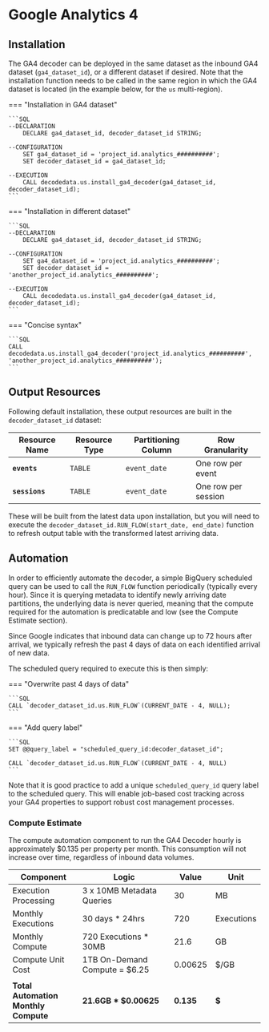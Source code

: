 # Google Analytics 4
## Installation
The GA4 decoder can be deployed in the same dataset as the inbound GA4 dataset (`ga4_dataset_id`), or a different dataset if desired.  Note that the installation function needs to be called in the same region in which the GA4 dataset is located (in the example below, for the `us` multi-region).

=== "Installation in GA4 dataset"

    ```SQL
    --DECLARATION
        DECLARE ga4_dataset_id, decoder_dataset_id STRING;

    --CONFIGURATION
        SET ga4_dataset_id = 'project_id.analytics_##########';
        SET decoder_dataset_id = ga4_dataset_id;

    --EXECUTION  
        CALL decodedata.us.install_ga4_decoder(ga4_dataset_id, decoder_dataset_id);
    ```

=== "Installation in different dataset"

    ```SQL
    --DECLARATION
        DECLARE ga4_dataset_id, decoder_dataset_id STRING;

    --CONFIGURATION
        SET ga4_dataset_id = 'project_id.analytics_##########';
        SET decoder_dataset_id = 'another_project_id.analytics_##########';

    --EXECUTION  
        CALL decodedata.us.install_ga4_decoder(ga4_dataset_id, decoder_dataset_id);
    ```

=== "Concise syntax"

    ```SQL
    CALL decodedata.us.install_ga4_decoder('project_id.analytics_##########', 'another_project_id.analytics_##########');
    ```

## Output Resources
Following default installation, these output resources are built in the `decoder_dataset_id` dataset:

Resource Name | Resource Type | Partitioning Column | Row Granularity
--- | --- | --- | ---
**`events`** | `TABLE` | `event_date` | One row per event
**`sessions`** | `TABLE` | `event_date` | One row per session

These will be built from the latest data upon installation, but you will need to execute the `decoder_dataset_id.RUN_FLOW(start_date, end_date)` function to refresh output table with the transformed latest arriving data.

## Automation
In order to efficiently automate the decoder, a simple BigQuery scheduled query can be used to call the `RUN_FLOW` function periodically (typically every hour).  Since it is querying metadata to identify newly arriving date partitions, the underlying data is never queried, meaning that the compute required for the automation is predicatable and low (see the Compute Estimate section).

Since Google indicates that inbound data can change up to 72 hours after arrival, we typically refresh the past 4 days of data on each identified arrival of new data.

The scheduled query required to execute this is then simply:

=== "Overwrite past 4 days of data"

    ```SQL
    CALL `decoder_dataset_id.us.RUN_FLOW`(CURRENT_DATE - 4, NULL);
    ```

=== "Add query label"
    
    ```SQL
    SET @@query_label = "scheduled_query_id:decoder_dataset_id"; 
    
    CALL `decoder_dataset_id.us.RUN_FLOW`(CURRENT_DATE - 4, NULL)
    ```

Note that it is good practice to add a unique `scheduled_query_id` query label to the scheduled query.  This will enable job-based cost tracking across your GA4 properties to support robust cost management processes.

### Compute Estimate
The compute automation component to run the GA4 Decoder hourly is approximately $0.135 per property per month. This consumption will not increase over time, regardless of inbound data volumes.

Component | Logic | Value | Unit
--- | --- | --- | ---
Execution Processing | 3 x 10MB Metadata Queries | 30 | MB
Monthly Executions | 30 days * 24hrs | 720 | Executions
Monthly Compute | 720 Executions * 30MB | 21.6 | GB
Compute Unit Cost | 1TB On-Demand Compute = $6.25 | 0.00625 | $/GB
 | | | 
**Total Automation<br>Monthly Compute** | **21.6GB * $0.00625** | **0.135** | **$**